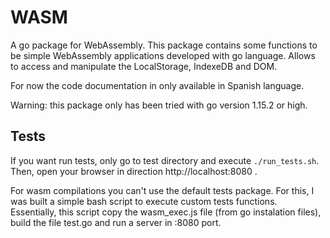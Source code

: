# WASM
A go package for WebAssembly. 
This package contains some functions to be simple WebAssembly applications developed with go language.
Allows to access and manipulate the LocalStorage, IndexeDB and DOM.

For now the code documentation in only available in Spanish language.

Warning: this package only has been tried with go version 1.15.2 or high.

## Tests

If you want run tests, only go to test directory and execute  `./run_tests.sh`.
Then, open your browser in direction http://localhost:8080 .

For wasm compilations you can't use the default tests package. For this, 
I was built a simple bash script to execute custom tests functions. Essentially, 
this script copy the wasm_exec.js file (from go instalation files), build the 
file test.go and run a server in :8080 port.